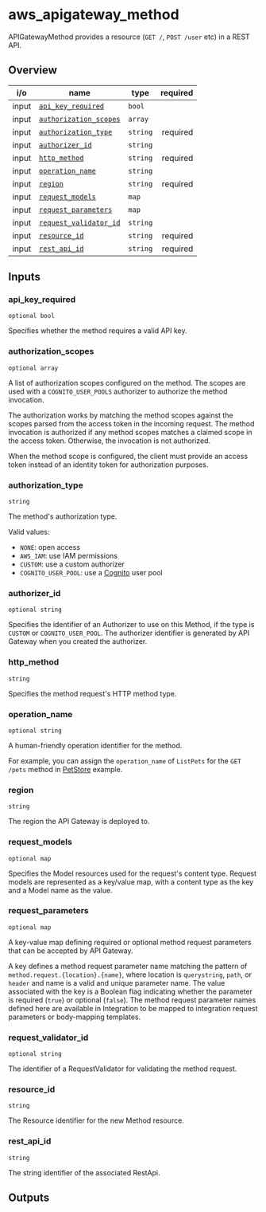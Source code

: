 <!-- This file was generated by structdoc. DO NOT EDIT. -->
<!-- For changes modify apigateway_method.go instead. -->

# aws_apigateway_method

APIGatewayMethod provides a resource (`GET /`, `POST /user` etc) in a REST
API.

## Overview

| i/o | name | type | required |
| --- | ---- | ---- | -------: |
| input | [`api_key_required`](#api_key_required) | `bool` |  |
| input | [`authorization_scopes`](#authorization_scopes) | `array` |  |
| input | [`authorization_type`](#authorization_type) | `string` | required |
| input | [`authorizer_id`](#authorizer_id) | `string` |  |
| input | [`http_method`](#http_method) | `string` | required |
| input | [`operation_name`](#operation_name) | `string` |  |
| input | [`region`](#region) | `string` | required |
| input | [`request_models`](#request_models) | `map` |  |
| input | [`request_parameters`](#request_parameters) | `map` |  |
| input | [`request_validator_id`](#request_validator_id) | `string` |  |
| input | [`resource_id`](#resource_id) | `string` | required |
| input | [`rest_api_id`](#rest_api_id) | `string` | required |


## Inputs

### api_key_required

`optional bool`

Specifies whether the method requires a valid API key.

### authorization_scopes

`optional array`

A list of authorization scopes configured on the method. The scopes are used
with a `COGNITO_USER_POOLS` authorizer to authorize the method invocation.

The authorization works by matching the method scopes against the scopes
parsed from the access token in the incoming request. The method invocation
is authorized if any method scopes matches a claimed scope in the access
token. Otherwise, the invocation is not authorized.

When the method scope is configured, the client must provide an access
token instead of an identity token for authorization purposes.

### authorization_type

`string`

The method's authorization type.

Valid values:
- `NONE`: open access
- `AWS_IAM`: use IAM permissions
- `CUSTOM`: use a custom authorizer
- `COGNITO_USER_POOL`: use a [Cognito](https://aws.amazon.com/cognito/) user pool

### authorizer_id

`optional string`

Specifies the identifier of an Authorizer to use on this Method, if the type
is `CUSTOM` or `COGNITO_USER_POOL`. The authorizer identifier is generated by
API Gateway when you created the authorizer.

### http_method

`string`

Specifies the method request's HTTP method type.

### operation_name

`optional string`

A human-friendly operation identifier for the method.

For example, you can assign the `operation_name` of `ListPets` for the `GET /pets`
method in [PetStore](https://petstore-demo-endpoint.execute-api.com/petstore/pets) example.

### region

`string`

The region the API Gateway is deployed to.

### request_models

`optional map`

Specifies the Model resources used for the request's content type. Request
models are represented as a key/value map, with a content type as the key
and a Model name as the value.

### request_parameters

`optional map`

A key-value map defining required or optional method request parameters that
can be accepted by API Gateway.

A key defines a method request parameter name matching the pattern of
`method.request.{location}.{name}`, where location is `querystring`,
`path`, or `header` and name is a valid and unique parameter name. The
value associated with the key is a Boolean flag indicating whether the
parameter is required (`true`) or optional (`false`). The method request
parameter names defined here are available in Integration to be mapped
to integration request parameters or body-mapping templates.

### request_validator_id

`optional string`

The identifier of a RequestValidator for validating the method request.

### resource_id

`string`

The Resource identifier for the new Method resource.

### rest_api_id

`string`

The string identifier of the associated RestApi.

## Outputs

